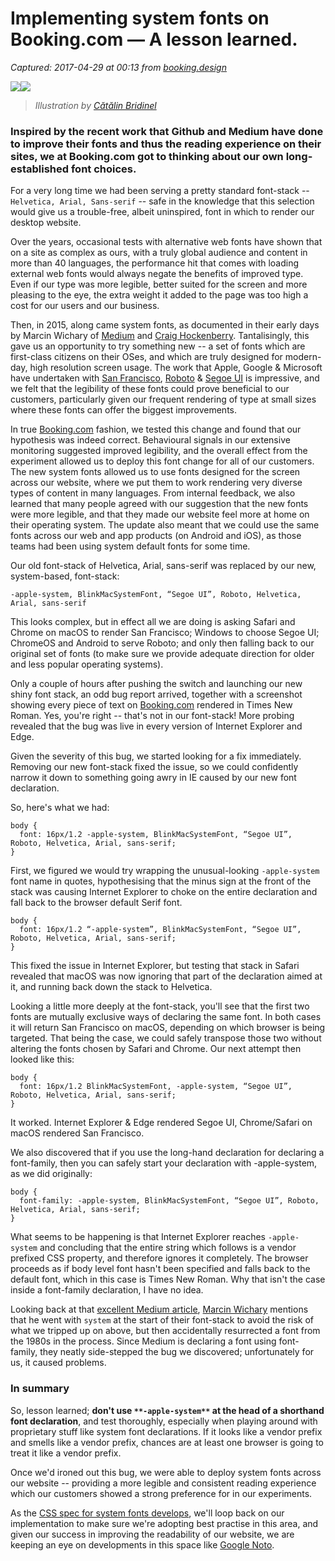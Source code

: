 # Implementing system fonts on Booking.com — A lesson learned.

_Captured: 2017-04-29 at 00:13 from [booking.design](https://booking.design/implementing-system-fonts-on-booking-com-a-lesson-learned-bdc984df627f)_

![](https://cdn-images-1.medium.com/freeze/max/30/1*kG-Zs_jhF1UJMhxJxhRwgw.gif?q=20)![](https://cdn-images-1.medium.com/max/1000/1*kG-Zs_jhF1UJMhxJxhRwgw.gif)

> _Illustration by [Cătălin Bridinel](https://medium.com/@catalinbridinel)_

### Inspired by the recent work that Github and Medium have done to improve their fonts and thus the reading experience on their sites, we at Booking.com got to thinking about our own long-established font choices.

For a very long time we had been serving a pretty standard font-stack -- `Helvetica, Arial, Sans-serif` -- safe in the knowledge that this selection would give us a trouble-free, albeit uninspired, font in which to render our desktop website.

Over the years, occasional tests with alternative web fonts have shown that on a site as complex as ours, with a truly global audience and content in more than 40 languages, the performance hit that comes with loading external web fonts would always negate the benefits of improved type. Even if our type was more legible, better suited for the screen and more pleasing to the eye, the extra weight it added to the page was too high a cost for our users and our business.

Then, in 2015, along came system fonts, as documented in their early days by Marcin Wichary of [Medium](https://medium.design/system-shock-6b1dc6d6596f#.iw7sldtd6) and [Craig Hockenberry](http://furbo.org/2015/07/09/i-left-my-system-fonts-in-san-francisco/). Tantalisingly, this gave us an opportunity to try something new -- a set of fonts which are first-class citizens on their OSes, and which are truly designed for modern-day, high resolution screen usage. The work that Apple, Google & Microsoft have undertaken with [San Francisco](https://developer.apple.com/fonts/), [Roboto](https://fonts.google.com/specimen/Roboto) & [Segoe UI](https://en.wikipedia.org/wiki/Segoe) is impressive, and we felt that the legibility of these fonts could prove beneficial to our customers, particularly given our frequent rendering of type at small sizes where these fonts can offer the biggest improvements.

In true [Booking.com](http://Booking.com) fashion, we tested this change and found that our hypothesis was indeed correct. Behavioural signals in our extensive monitoring suggested improved legibility, and the overall effect from the experiment allowed us to deploy this font change for all of our customers. The new system fonts allowed us to use fonts designed for the screen across our website, where we put them to work rendering very diverse types of content in many languages. From internal feedback, we also learned that many people agreed with our suggestion that the new fonts were more legible, and that they made our website feel more at home on their operating system. The update also meant that we could use the same fonts across our web and app products (on Android and iOS), as those teams had been using system default fonts for some time.

Our old font-stack of Helvetica, Arial, sans-serif was replaced by our new, system-based, font-stack:
    
    
    -apple-system, BlinkMacSystemFont, “Segoe UI”, Roboto, Helvetica, Arial, sans-serif

This looks complex, but in effect all we are doing is asking Safari and Chrome on macOS to render San Francisco; Windows to choose Segoe UI; ChromeOS and Android to serve Roboto; and only then falling back to our original set of fonts (to make sure we provide adequate direction for older and less popular operating systems).

Only a couple of hours after pushing the switch and launching our new shiny font stack, an odd bug report arrived, together with a screenshot showing every piece of text on [Booking.com](http://Booking.com) rendered in Times New Roman. Yes, you're right -- that's not in our font-stack! More probing revealed that the bug was live in every version of Internet Explorer and Edge.

Given the severity of this bug, we started looking for a fix immediately. Removing our new font-stack fixed the issue, so we could confidently narrow it down to something going awry in IE caused by our new font declaration.

So, here's what we had:
    
    
    body {  
      font: 16px/1.2 -apple-system, BlinkMacSystemFont, “Segoe UI”, Roboto, Helvetica, Arial, sans-serif;  
    }

First, we figured we would try wrapping the unusual-looking `-apple-system` font name in quotes, hypothesising that the minus sign at the front of the stack was causing Internet Explorer to choke on the entire declaration and fall back to the browser default Serif font.
    
    
    body {  
      font: 16px/1.2 “-apple-system”, BlinkMacSystemFont, “Segoe UI”, Roboto, Helvetica, Arial, sans-serif;  
    }

This fixed the issue in Internet Explorer, but testing that stack in Safari revealed that macOS was now ignoring that part of the declaration aimed at it, and running back down the stack to Helvetica.

Looking a little more deeply at the font-stack, you'll see that the first two fonts are mutually exclusive ways of declaring the same font. In both cases it will return San Francisco on macOS, depending on which browser is being targeted. That being the case, we could safely transpose those two without altering the fonts chosen by Safari and Chrome. Our next attempt then looked like this:
    
    
    body {  
      font: 16px/1.2 BlinkMacSystemFont, -apple-system, “Segoe UI”, Roboto, Helvetica, Arial, sans-serif;  
    }

It worked. Internet Explorer & Edge rendered Segoe UI, Chrome/Safari on macOS rendered San Francisco.

We also discovered that if you use the long-hand declaration for declaring a font-family, then you can safely start your declaration with -apple-system, as we did originally:
    
    
    body {   
      font-family: -apple-system, BlinkMacSystemFont, “Segoe UI”, Roboto, Helvetica, Arial, sans-serif;  
    }

What seems to be happening is that Internet Explorer reaches `-apple-system` and concluding that the entire string which follows is a vendor prefixed CSS property, and therefore ignores it completely. The browser proceeds as if body level font hasn't been specified and falls back to the default font, which in this case is Times New Roman. Why that isn't the case inside a font-family declaration, I have no idea.

Looking back at that [excellent Medium article](https://medium.design/system-shock-6b1dc6d6596f#.iw7sldtd6), [Marcin Wichary](https://medium.com/@mwichary) mentions that he went with `system` at the start of their font-stack to avoid the risk of what we tripped up on above, but then accidentally resurrected a font from the 1980s in the process. Since Medium is declaring a font using font-family, they neatly side-stepped the bug we discovered; unfortunately for us, it caused problems.

### In summary

So, lesson learned; **don't use **`**-apple-system**`** at the head of a shorthand font declaration**, and test thoroughly, especially when playing around with proprietary stuff like system font declarations. If it looks like a vendor prefix and smells like a vendor prefix, chances are at least one browser is going to treat it like a vendor prefix.

Once we'd ironed out this bug, we were able to deploy system fonts across our website -- providing a more legible and consistent reading experience which our customers showed a strong preference for in our experiments.

As the [CSS spec for system fonts develops](https://lists.w3.org/Archives/Public/www-style/2015Jul/0169.html), we'll loop back on our implementation to make sure we're adopting best practise in this area, and given our success in improving the readability of our website, we are keeping an eye on developments in this space like [Google Noto](https://www.google.com/get/noto/).
